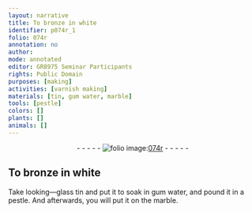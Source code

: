```yaml
---
layout: narrative
title: To bronze in white
identifier: p074r_1
folio: 074r
annotation: no
author:
mode: annotated
editor: GR8975 Seminar Participants
rights: Public Domain
purposes: [making]
activities: [varnish making]
materials: [tin, gum water, marble]
tools: [pestle]
colors: []
plants: []
animals: []
---
```


 <div class="folio" align="center">- - - - - <a href="http://gallica.bnf.fr/ark:/12148/btv1b10500001g/f153.image" target="_blank"><img src="https://cu-mkp.github.io/GR8975-edition/assets/photo-icon.png" alt="folio image: " style="display:inline-block; margin-bottom:-3px;"/>074r</a> - - - - - </div>  <span class="activity"></span> 

## To bronze in white

 
Take looking—glass <span class="material">tin</span> and put it to soak in <span class="material">gum water</span>, and pound it in a <span class="tool">pestle</span>. And afterwards, you will put it on the <span class="material">marble</span>.
 